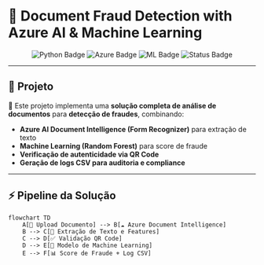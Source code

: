 # 🔹 Document Fraud Detection with Azure AI & Machine Learning

<p align="center">
  <img src="https://img.shields.io/badge/Python-3.9+-blue.svg" alt="Python Badge"/>
  <img src="https://img.shields.io/badge/Azure-Document%20Intelligence-blue.svg" alt="Azure Badge"/>
  <img src="https://img.shields.io/badge/Machine%20Learning-Random%20Forest-green.svg" alt="ML Badge"/>
  <img src="https://img.shields.io/badge/Status-Advanced%20Prototype-success.svg" alt="Status Badge"/>
</p>

---

## 📌 Projeto

🚀 Este projeto implementa uma **solução completa de análise de documentos** para **detecção de fraudes**, combinando:

- **Azure AI Document Intelligence (Form Recognizer)** para extração de texto
- **Machine Learning (Random Forest)** para score de fraude
- **Verificação de autenticidade via QR Code**
- **Geração de logs CSV para auditoria e compliance**

---

## ⚡ Pipeline da Solução

```mermaid
flowchart TD
    A[📄 Upload Documento] --> B[☁️ Azure Document Intelligence]
    B --> C[🔹 Extração de Texto e Features]
    C --> D[✅ Validação QR Code]
    D --> E[🤖 Modelo de Machine Learning]
    E --> F[📊 Score de Fraude + Log CSV]


